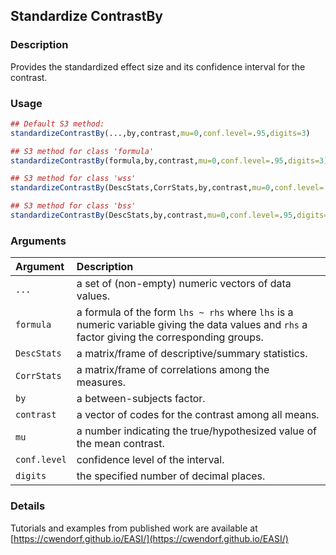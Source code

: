 ## Standardize ContrastBy

### Description

Provides the standardized effect size and its confidence interval for the contrast.

### Usage

```r
## Default S3 method:
standardizeContrastBy(...,by,contrast,mu=0,conf.level=.95,digits=3)

## S3 method for class 'formula'
standardizeContrastBy(formula,by,contrast,mu=0,conf.level=.95,digits=3)

## S3 method for class 'wss'
standardizeContrastBy(DescStats,CorrStats,by,contrast,mu=0,conf.level=.95,digits=3)

## S3 method for class 'bss'
standardizeContrastBy(DescStats,by,contrast,mu=0,conf.level=.95,digits=3)
```

### Arguments

Argument | Description
:-- | :--
```...``` | a set of (non-empty) numeric vectors of data values.
```formula``` | a formula of the form `lhs ~ rhs` where `lhs` is a numeric variable giving the data values and `rhs` a factor giving the corresponding groups.
```DescStats``` | a matrix/frame of descriptive/summary statistics.
```CorrStats``` | a matrix/frame of correlations among the measures.
```by``` | a between-subjects factor.
```contrast``` | a vector of codes for the contrast among all means.
```mu``` | a number indicating the true/hypothesized value of the mean contrast.
```conf.level``` | confidence level of the interval.
```digits``` | the specified number of decimal places.

### Details

Tutorials and examples from published work are available at [https://cwendorf.github.io/EASI/](https://cwendorf.github.io/EASI/) 
